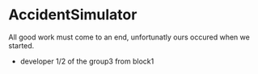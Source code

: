 # AccidentSimulator


All good work must come to an end, unfortunatly ours occured when we started.

- developer 1/2 of the group3 from block1